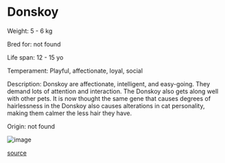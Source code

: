 # Donskoy

Weight: 5 - 6 kg

Bred for: not found 

Life span: 12 - 15 yo

Temperament: Playful, affectionate, loyal, social

Description: Donskoy are affectionate, intelligent, and easy-going. They demand lots of attention and interaction. The Donskoy also gets along well with other pets. It is now thought the same gene that causes degrees of hairlessness in the Donskoy also causes alterations in cat personality, making them calmer the less hair they have.

Origin: not found

![image](https://cdn2.thecatapi.com/images/3KG57GfMW.jpg)

[source](https://api.thecatapi.com/v1/breeds/dons)
